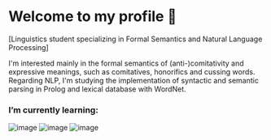 # Welcome to my profile 🐝

[Linguistics student specializing in Formal Semantics and Natural Language Processing]

I'm interested mainly in the formal semantics of (anti-)comitativity and expressive meanings, such as comitatives, honorifics and cussing words. Regarding NLP, I'm studying the implementation of syntactic and semantic parsing in Prolog and lexical database with WordNet.

### I’m currently learning:
![image](https://img.shields.io/badge/C%23-239120?style=for-the-badge&logo=c-sharp&logoColor=white) ![image](https://img.shields.io/badge/Lua-2C2D72?style=for-the-badge&logo=lua&logoColor=white) ![image](https://img.shields.io/badge/r-%23276DC3.svg?style=for-the-badge&logo=r&logoColor=white)
